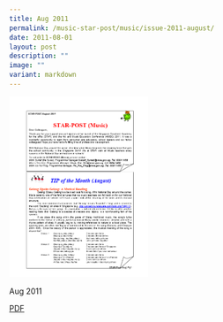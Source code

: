 ```yaml
---
title: Aug 2011
permalink: /music-star-post/music/issue-2011-august/
date: 2011-08-01
layout: post
description: ""
image: ""
variant: markdown
---
```

<img src="/images/gn.png" style="width:50%">
		 
Aug 2011

[PDF](/files/a94120c5a_u6378.pdf)